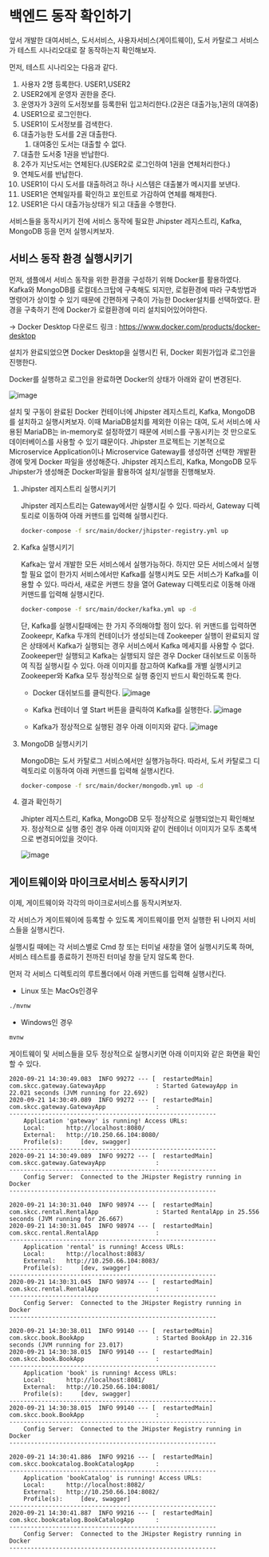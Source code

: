 # 백엔드 동작 확인하기

앞서 개발한 대여서비스, 도서서비스, 사용자서비스(게이트웨이), 도서 카탈로그 서비스가 테스트 시나리오대로 잘 동작하는지 확인해보자.

먼저, 테스트 시나리오는 다음과 같다.

1. 사용자 2명 등록한다. USER1,USER2
2. USER2에게 운영자 권한을 준다.
3. 운영자가 3권의 도서정보를 등록한뒤 입고처리한다.(2권은 대출가능,1권의 대여중)
4. USER1으로 로그인한다.
5. USER1이 도서정보를 검색한다.
6. 대출가능한 도서를 2권 대출한다.
    1. 대여중인 도서는 대출할 수 없다.
7. 대출한 도서중 1권을 반납한다.
8. 2주가 지난도서는 연체된다.(USER2로 로그인하여 1권을 연체처리한다.)
9. 연체도서를 반납한다.
10. USER1이 다시 도서를 대출하려고 하나 시스템은 대출불가 메시지를 보낸다.
11. USER1은 연체일자를 확인하고 포인트로 가감하여 연체를 해제한다.
12. USER1은 다시 대출가능상태가 되고 대출을 수행한다.

서비스들을 동작시키기 전에 서비스 동작에 필요한 Jhipster 레지스트리, Kafka, MongoDB 등을 먼저 실행시켜보자.

## 서비스 동작 환경 실행시키기

먼저, 샘플에서 서비스 동작을 위한 환경을 구성하기 위해 Docker를 활용하였다. Kafka와 MongoDB를 로컬데스크탑에 구축해도 되지만, 로컬환경에 따라 구축방법과 명령어가 상이할 수 있기 때문에 간편하게 구축이 가능한 Docker설치를 선택하였다.
환경을 구축하기 전에 Docker가 로컬환경에 미리 설치되어있어야한다.

-> Docker Desktop 다운로드 링크 : https://www.docker.com/products/docker-desktop

설치가 완료되었으면 Docker Desktop을 실행시킨 뒤, Docker 회원가입과 로그인을 진행한다.

Docker를 실행하고 로그인을 완료하면 Docker의 상태가 아래와 같이 변경된다.

![image](https://user-images.githubusercontent.com/18453570/93732288-9ef64180-fc0b-11ea-9f73-54d83ea02275.png)


설치 및 구동이 완료된 Docker 컨테이너에 Jhipster 레지스트리, Kafka, MongoDB를 설치하고 실행시켜보자. 이때 MariaDB설치를 제외한 이유는 대여, 도서 서비스에 사용된 MariaDB는 in-memory로 설정하였기 때문에 서비스를 구동시키는 것 만으로도 데이터베이스를 사용할 수 있기 떄문이다.
Jhipster 프로젝트는 기본적으로 Microservice Application이나 Microservice Gateway를 생성하면 선택한 개발환경에 맞게 Docker 파일을 생성해준다.
Jhipster 레지스트리, Kafka, MongoDB 모두 Jhipster가 생성해준 Docker파일을 활용하여 설치/실행을 진행해보자.


1. Jhipster 레지스트리 실행시키기
   
   Jhipster 레지스트리는 Gateway에서만 실행시킬 수 있다. 따라서, Gateway 디렉토리로 이동하여 아래 커맨드를 입력해 실행시킨다.

   ```bash
   docker-compose -f src/main/docker/jhipster-registry.yml up
   ```
2. Kafka 실행시키기
   
   Kafka는 앞서 개발한 모든 서비스에서 실행가능하다. 하지만 모든 서비스에서 실행할 필요 없이 한가지 서비스에서만 Kafka를 실행시켜도 모든 서비스가 Kafka를 이용할 수 있다.
   따라서, 새로운 커맨드 창을 열어 Gateway 디렉토리로 이동해 아래 커맨드를 입력해 실행시킨다.

    ```bash
    docker-compose -f src/main/docker/kafka.yml up -d
    ```
    
    단, Kafka를 실행시킬때에는 한 가지 주의해야할 점이 있다. 위 커맨드를 입력하면 Zookeepr, Kafka 두개의 컨테이너가 생성되는데 Zookeeper 실행이 완료되지 않은 상태에서 Kafka가 실행되는 경우 서비스에서 Kafka 메세지를 사용할 수 없다.
    Zookeeper만 실행되고 Kafka는 실행되지 않은 경우 Docker 대쉬보드로 이동하여 직접 실행시킬 수 있다. 아래 이미지를 참고하여 Kafka를 개별 실행시키고 Zookeeper와 Kafka 모두 정상적으로 실행 중인지 반드시 확인하도록 한다.

    - Docker 대쉬보드를 클릭한다.
    ![image](https://user-images.githubusercontent.com/18453570/93734003-8b020e00-fc12-11ea-8fc5-91970b02a8ca.png)

    - Kafka 컨테이너 옆 Start 버튼을 클릭하여 Kafka를 실행한다.
    ![image](https://user-images.githubusercontent.com/18453570/93734068-c3a1e780-fc12-11ea-8b02-e1ebb15ebec6.png)

    - Kafka가 정상적으로 실행된 경우 아래 이미지와 같다.
    ![image](https://user-images.githubusercontent.com/18453570/93734320-c3561c00-fc13-11ea-92ac-23522c973f1b.png)


3. MongoDB 실행시키기
   
   MongoDB는 도서 카탈로그 서비스에서만 실행가능하다. 따라서, 도서 카탈로그 디렉토리로 이동하여 아래 커맨드를 입력해 실행시킨다.

   ```bash
   docker-compose -f src/main/docker/mongodb.yml up -d
   ```

4. 결과 확인하기
   
   Jhipter 레지스트리, Kafka, MongoDB 모두 정상적으로 실행되었는지 확인해보자.
   정상적으로 실행 중인 경우 아래 이미지와 같이 컨테이너 이미지가 모두 초록색으로 변경되어있을 것이다.

    ![image](https://user-images.githubusercontent.com/18453570/93734320-c3561c00-fc13-11ea-92ac-23522c973f1b.png)

## 게이트웨이와 마이크로서비스 동작시키기

이제, 게이트웨이와 각각의 마이크로서비스를 동작시켜보자. 

각 서비스가 게이트웨이에 등록할 수 있도록 게이트웨이를 먼저 실행한 뒤 나머지 서비스들을 실행시킨다. 

실행시킬 때에는 각 서비스별로 Cmd 창 또는 터미널 새창을 열어 실행시키도록 하며, 서비스 테스트를 종료하기 전까진 터미널 창을 닫지 않도록 한다.

먼저 각 서비스 디렉토리의 루트폴더에서 아래 커맨드를 입력해 실행시킨다.

- Linux 또는 MacOs인경우
```bash
./mvnw
```

- Windows인 경우
```bash
mvnw
```

게이트웨이 및 서비스들을 모두 정상적으로 실행시키면 아래 이미지와 같은 화면을 확인할 수 있다.

```
2020-09-21 14:30:49.083  INFO 99272 --- [  restartedMain] com.skcc.gateway.GatewayApp              : Started GatewayApp in 22.021 seconds (JVM running for 22.692)
2020-09-21 14:30:49.089  INFO 99272 --- [  restartedMain] com.skcc.gateway.GatewayApp              :
----------------------------------------------------------
	Application 'gateway' is running! Access URLs:
	Local: 		http://localhost:8080/
	External: 	http://10.250.66.104:8080/
	Profile(s): 	[dev, swagger]
----------------------------------------------------------
2020-09-21 14:30:49.089  INFO 99272 --- [  restartedMain] com.skcc.gateway.GatewayApp              :
----------------------------------------------------------
	Config Server: 	Connected to the JHipster Registry running in Docker
----------------------------------------------------------
```

```
2020-09-21 14:30:31.040  INFO 98974 --- [  restartedMain] com.skcc.rental.RentalApp                : Started RentalApp in 25.556 seconds (JVM running for 26.667)
2020-09-21 14:30:31.045  INFO 98974 --- [  restartedMain] com.skcc.rental.RentalApp                :
----------------------------------------------------------
	Application 'rental' is running! Access URLs:
	Local: 		http://localhost:8083/
	External: 	http://10.250.66.104:8083/
	Profile(s): 	[dev, swagger]
----------------------------------------------------------
2020-09-21 14:30:31.045  INFO 98974 --- [  restartedMain] com.skcc.rental.RentalApp                :
----------------------------------------------------------
	Config Server: 	Connected to the JHipster Registry running in Docker
----------------------------------------------------------
```

```
2020-09-21 14:30:38.011  INFO 99140 --- [  restartedMain] com.skcc.book.BookApp                    : Started BookApp in 22.316 seconds (JVM running for 23.017)
2020-09-21 14:30:38.015  INFO 99140 --- [  restartedMain] com.skcc.book.BookApp                    :
----------------------------------------------------------
	Application 'book' is running! Access URLs:
	Local: 		http://localhost:8081/
	External: 	http://10.250.66.104:8081/
	Profile(s): 	[dev, swagger]
----------------------------------------------------------
2020-09-21 14:30:38.015  INFO 99140 --- [  restartedMain] com.skcc.book.BookApp                    :
----------------------------------------------------------
	Config Server: 	Connected to the JHipster Registry running in Docker
----------------------------------------------------------
```

```
2020-09-21 14:30:41.886  INFO 99216 --- [  restartedMain] com.skcc.bookcatalog.BookCatalogApp      :
----------------------------------------------------------
	Application 'bookCatalog' is running! Access URLs:
	Local: 		http://localhost:8082/
	External: 	http://10.250.66.104:8082/
	Profile(s): 	[dev, swagger]
----------------------------------------------------------
2020-09-21 14:30:41.887  INFO 99216 --- [  restartedMain] com.skcc.bookcatalog.BookCatalogApp      :
----------------------------------------------------------
	Config Server: 	Connected to the JHipster Registry running in Docker
----------------------------------------------------------
```





